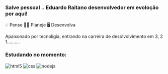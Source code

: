 ### Salve pessoal .. Eduardo Raitano desenvolvedor em evoloção por aqui!

💡 Pense 🧑‍💻 Planeje 🖥️ Desenvolva

Apaixonado por tecnoligia, entrando na carreira de desolvolvimento em 3, 2 1..........

### Estudando no momento:

<div style="display: inline_block">
  <img align="center" alt="html5" src="https://img.shields.io/badge/HTML5-E34F26?style=for-the-badge&logo=html5&logoColor=white" />
  <img align="center" alt="css" src="https://img.shields.io/badge/CSS3-1572B6?style=for-the-badge&logo=css3&logoColor=white" />
  <img align="center" alt="nodejs" src="https://img.shields.io/badge/Node.js-43853D?style=for-the-badge&logo=node.js&logoColor=white" />
</div><br/>




